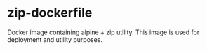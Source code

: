 # zip-dockerfile
Docker image containing alpine + zip utility. This image is used for deployment and utility purposes.
